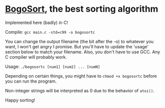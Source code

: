 # [BogoSort](https://en.wikipedia.org/wiki/Bogosort), the best sorting algorithm

Implemented here (badly) in C!

Compile: `gcc main.c -std=c99 -o bogosortc`

You can change the output filename (the bit after the -o) to whatever you want, I won't get angry I promise. But you'll have to 
update the 'usage' section below to match your filename. Also, you don't have to use GCC. Any C compiler will probably work.

Usage: `./bogosortc [num1] [num2] ... [numN]`

Depending on certain things, you might have to `chmod +x bogosortc` before you can run the program.

Non-integer strings will be interpreted as 0 due to the behavior of `atoi()`. 

Happy sorting!
